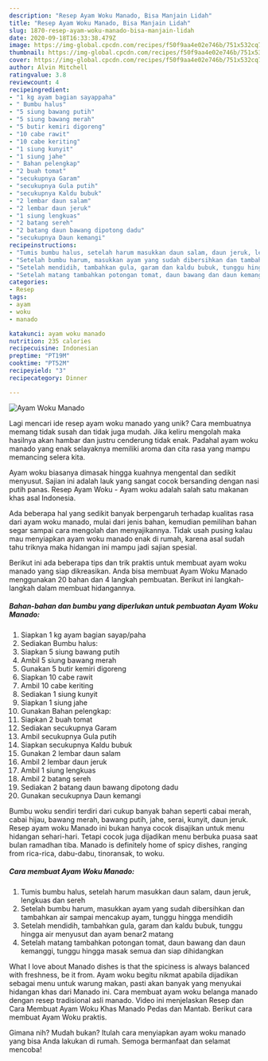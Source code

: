 ```yaml
---
description: "Resep Ayam Woku Manado, Bisa Manjain Lidah"
title: "Resep Ayam Woku Manado, Bisa Manjain Lidah"
slug: 1870-resep-ayam-woku-manado-bisa-manjain-lidah
date: 2020-09-18T16:33:38.479Z
image: https://img-global.cpcdn.com/recipes/f50f9aa4e02e746b/751x532cq70/ayam-woku-manado-foto-resep-utama.jpg
thumbnail: https://img-global.cpcdn.com/recipes/f50f9aa4e02e746b/751x532cq70/ayam-woku-manado-foto-resep-utama.jpg
cover: https://img-global.cpcdn.com/recipes/f50f9aa4e02e746b/751x532cq70/ayam-woku-manado-foto-resep-utama.jpg
author: Alvin Mitchell
ratingvalue: 3.8
reviewcount: 4
recipeingredient:
- "1 kg ayam bagian sayappaha"
- " Bumbu halus"
- "5 siung bawang putih"
- "5 siung bawang merah"
- "5 butir kemiri digoreng"
- "10 cabe rawit"
- "10 cabe keriting"
- "1 siung kunyit"
- "1 siung jahe"
- " Bahan pelengkap"
- "2 buah tomat"
- "secukupnya Garam"
- "secukupnya Gula putih"
- "secukupnya Kaldu bubuk"
- "2 lembar daun salam"
- "2 lembar daun jeruk"
- "1 siung lengkuas"
- "2 batang sereh"
- "2 batang daun bawang dipotong dadu"
- "secukupnya Daun kemangi"
recipeinstructions:
- "Tumis bumbu halus, setelah harum masukkan daun salam, daun jeruk, lengkuas dan sereh"
- "Setelah bumbu harum, masukkan ayam yang sudah dibersihkan dan tambahkan air sampai mencakup ayam, tunggu hingga mendidih"
- "Setelah mendidih, tambahkan gula, garam dan kaldu bubuk, tunggu hingga air menyusut dan ayam benar2 matang"
- "Setelah matang tambahkan potongan tomat, daun bawang dan daun kemanggi, tunggu hingga masak semua dan siap dihidangkan"
categories:
- Resep
tags:
- ayam
- woku
- manado

katakunci: ayam woku manado 
nutrition: 235 calories
recipecuisine: Indonesian
preptime: "PT19M"
cooktime: "PT52M"
recipeyield: "3"
recipecategory: Dinner

---
```



![Ayam Woku Manado](https://img-global.cpcdn.com/recipes/f50f9aa4e02e746b/751x532cq70/ayam-woku-manado-foto-resep-utama.jpg)

Lagi mencari ide resep ayam woku manado yang unik? Cara membuatnya memang tidak susah dan tidak juga mudah. Jika keliru mengolah maka hasilnya akan hambar dan justru cenderung tidak enak. Padahal ayam woku manado yang enak selayaknya memiliki aroma dan cita rasa yang mampu memancing selera kita.

Ayam woku biasanya dimasak hingga kuahnya mengental dan sedikit menyusut. Sajian ini adalah lauk yang sangat cocok bersanding dengan nasi putih panas. Resep Ayam Woku - Ayam woku adalah salah satu makanan khas asal Indonesia.

Ada beberapa hal yang sedikit banyak berpengaruh terhadap kualitas rasa dari ayam woku manado, mulai dari jenis bahan, kemudian pemilihan bahan segar sampai cara mengolah dan menyajikannya. Tidak usah pusing kalau mau menyiapkan ayam woku manado enak di rumah, karena asal sudah tahu triknya maka hidangan ini mampu jadi sajian spesial.


Berikut ini ada beberapa tips dan trik praktis untuk membuat ayam woku manado yang siap dikreasikan. Anda bisa membuat Ayam Woku Manado menggunakan 20 bahan dan 4 langkah pembuatan. Berikut ini langkah-langkah dalam membuat hidangannya.

<!--inarticleads1-->

##### Bahan-bahan dan bumbu yang diperlukan untuk pembuatan Ayam Woku Manado:

1. Siapkan 1 kg ayam bagian sayap/paha
1. Sediakan  Bumbu halus:
1. Siapkan 5 siung bawang putih
1. Ambil 5 siung bawang merah
1. Gunakan 5 butir kemiri digoreng
1. Siapkan 10 cabe rawit
1. Ambil 10 cabe keriting
1. Sediakan 1 siung kunyit
1. Siapkan 1 siung jahe
1. Gunakan  Bahan pelengkap:
1. Siapkan 2 buah tomat
1. Sediakan secukupnya Garam
1. Ambil secukupnya Gula putih
1. Siapkan secukupnya Kaldu bubuk
1. Gunakan 2 lembar daun salam
1. Ambil 2 lembar daun jeruk
1. Ambil 1 siung lengkuas
1. Ambil 2 batang sereh
1. Sediakan 2 batang daun bawang dipotong dadu
1. Gunakan secukupnya Daun kemangi


Bumbu woku sendiri terdiri dari cukup banyak bahan seperti cabai merah, cabai hijau, bawang merah, bawang putih, jahe, serai, kunyit, daun jeruk. Resep ayam woku Manado ini bukan hanya cocok disajikan untuk menu hidangan sehari-hari. Tetapi cocok juga dijadikan menu berbuka puasa saat bulan ramadhan tiba. Manado is definitely home of spicy dishes, ranging from rica-rica, dabu-dabu, tinoransak, to woku. 

<!--inarticleads2-->

##### Cara membuat Ayam Woku Manado:

1. Tumis bumbu halus, setelah harum masukkan daun salam, daun jeruk, lengkuas dan sereh
1. Setelah bumbu harum, masukkan ayam yang sudah dibersihkan dan tambahkan air sampai mencakup ayam, tunggu hingga mendidih
1. Setelah mendidih, tambahkan gula, garam dan kaldu bubuk, tunggu hingga air menyusut dan ayam benar2 matang
1. Setelah matang tambahkan potongan tomat, daun bawang dan daun kemanggi, tunggu hingga masak semua dan siap dihidangkan


What I love about Manado dishes is that the spiciness is always balanced with freshness, be it from. Ayam woku begitu nikmat apabila dijadikan sebagai menu untuk warung makan, pasti akan banyak yang menyukai hidangan khas dari Manado ini. Cara membuat ayam woku belanga manado dengan resep tradisional asli manado. Video ini menjelaskan Resep dan Cara Membuat Ayam Woku Khas Manado Pedas dan Mantab. Berikut cara membuat Ayam Woku praktis. 

Gimana nih? Mudah bukan? Itulah cara menyiapkan ayam woku manado yang bisa Anda lakukan di rumah. Semoga bermanfaat dan selamat mencoba!
